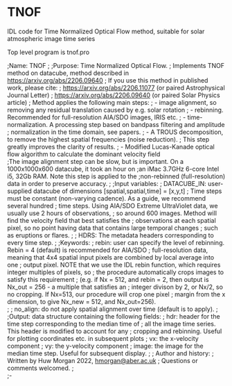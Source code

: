 # TNOF
IDL code for Time Normalized Optical Flow method, suitable for solar atmospheric image time series

Top level program is tnof.pro

;Name: TNOF
;
;Purpose: Time Normalized Optical Flow. 
; Implements TNOF method on datacube, method described in https://arxiv.org/abs/2206.09640 
; If you use this method in published work, please cite:
;   https://arxiv.org/abs/2206.11077 (or paired Astrophysical Journal Letter)
;   https://arxiv.org/abs/2206.09640 (or paired Solar Physics article)
; Method applies the following main steps:
;   - image alignment, so removing any residual translation caused by e.g. solar rotation
;   - rebinning. Recommended for full-resolution AIA/SDO images, IRIS etc.
;   - time-normalization. A processing step based on bandpass filtering and amplitude 
;     normalization in the time domain, see papers.
;   - A TROUS decomposition, to remove the highest spatial frequencies (noise reduction). 
;     This step greatly improves the clarity of results.
;   - Modified Lucas-Kanade optical flow algorithm to calculate the dominant velocity field  
;The image alignment step can be slow, but is important. On a 1000x1000x600 datacube, it took an hour on 
;an iMac 3.7GHz 6-core Intel i5, 32Gb RAM. Note this step is applied to the 
;non-rebinned (full-resolution) data in order to preserve accuracy.
;
;Input variables:
; DATACUBE_IN: user-supplied datacube of dimensions [spatial,spatial,time] = [x,y,t]
; Time steps must be constant (non-varying cadence). As a guide, we recommend several hundred
; time steps. Using AIA/SDO Extreme UltraViolet data, we usually use 2 hours of observations, 
; so around 600 images. Method will find the velocity field that best satisfies the
; observations at each spatial pixel, so no point having data that contains large temporal changes
; such as eruptions or flares.
; 
; HDRS: The metadata headers corresponding to every time step. 
;
;Keywords:
; rebin: user can specify the level of rebinning. Rebin = 4 (default) is recommended for AIA/SDO
;   full-resolution data, meaning that 4x4 spatial input pixels are combined by local average into one 
;   output pixel. NOTE that we use the IDL rebin function, which requires integer multiples of pixels, so
;   the procedure automatically crops images to satisfy this requirement 
;   (e.g. if Nx = 512, and rebin = 2, then output is Nx_out = 256 - a multiple that satisfies an
;    integer divison by 2, or Nx/2, so no cropping. If Nx=513, our procedure will crop one pixel
;    margin from the x dimension, to give Nx_new = 512, and Nx_out=256).  
;
; no_align: do not apply spatial alignment over time (default is to apply). 
; 
;Output: data structure containing the following fields:
; hdr: header for the time step corresponding to the median time of 
; all the image time series. This header is modified to account for any
; cropping and rebinning. Useful for plotting coordinates etc. in subsequent plots
; vx: the x-velocity component
; vy: the y-velocity component
; image: the image for the median time step. Useful for subsequent display.
;
; Author and history:
;      Written by Huw Morgan 2022, hmorgan@aber.ac.uk
;	Questions or comments welcomed.
;       
;-
